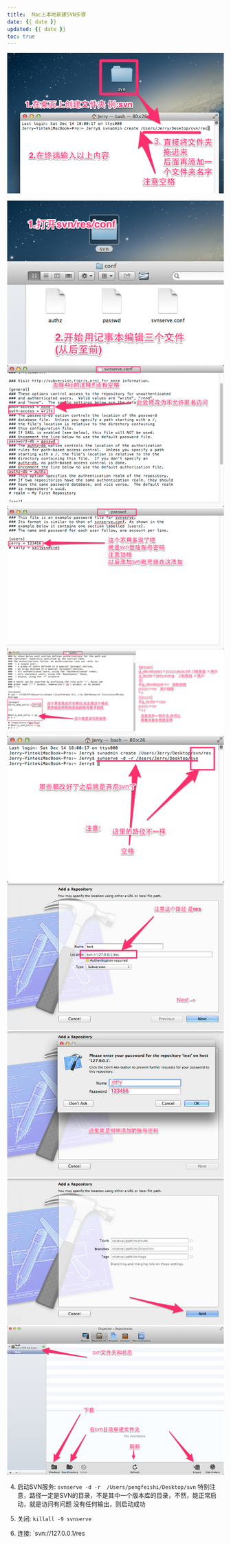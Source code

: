 ```yaml
---
title:  Mac上本地新建SVN步骤
date: {{ date }}
updated: {{ date }}
toc: true
---
```




![1](media/15077114997486/1.png)

<!-- more -->


![2](media/15077114997486/2.png)
![3](media/15077114997486/3.png)
![4](media/15077114997486/4.png)
![5](media/15077114997486/5.png)
![6](media/15077114997486/6.png)
![7](media/15077114997486/7.png)
![8](media/15077114997486/8.png)
![9](media/15077114997486/9.png)
![10](media/15077114997486/10.png)




4. 启动SVN服务:
`svnserve -d -r  /Users/pengfeishi/Desktop/svn`
特别注意，路径一定是SVN的目录，不是其中一个版本库的目录，不然，能正常启动，就是访问有问题
没有任何输出，则启动成功

5. 关闭: `killall -9 svnserve`

6. 连接: `svn://127.0.0.1/res


